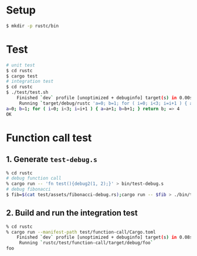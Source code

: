 # Setup

```bash
$ mkdir -p rustc/bin
```

# Test

```bash
# unit test
$ cd rustc
$ cargo test
# integration test
$ cd rustc
$ ./test/test.sh
    Finished `dev` profile [unoptimized + debuginfo] target(s) in 0.00s
     Running `target/debug/rustc 'a=0; b=1; for ( i=0; i<3; i=i+1 ) { a=a+1; b=b+1; } return b;'`
a=0; b=1; for ( i=0; i<3; i=i+1 ) { a=a+1; b=b+1; } return b; => 4
OK

```

# Function call test

## 1. Generate `test-debug.s`

```bash
% cd rustc
# debug function call
% cargo run -- 'fn test(){debug2(1, 2);}' > bin/test-debug.s
# debug fibonacci
$ fib=$(cat test/assets/fibonacci-debug.rs);cargo run -- $fib > ./bin/test-debug.s
```


## 2. Build and run the integration test

```sh
% cd rustc
% cargo run --manifest-path test/function-call/Cargo.toml
    Finished `dev` profile [unoptimized + debuginfo] target(s) in 0.08s
     Running `rustc/test/function-call/target/debug/foo`
foo
```